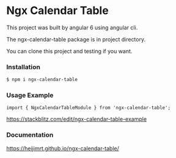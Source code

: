 # Ngx Calendar Table

This project was built by angular 6 using angular cli.

The ngx-calendar-table package is in project directory.

You can clone this project and testing if you want.

### Installation

```sh
$ npm i ngx-calendar-table
```
### Usage Example

`import { NgxCalendarTableModule } from 'ngx-calendar-table';`

https://stackblitz.com/edit/ngx-calendar-table-example

### Documentation

https://heijimrt.github.io/ngx-calendar-table/